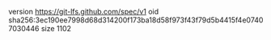 version https://git-lfs.github.com/spec/v1
oid sha256:3ec190ee7998d68d314200f173ba18d58f973f43f79d5b4415f4e07407030446
size 1102
